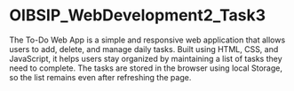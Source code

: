 # OIBSIP_WebDevelopment2_Task3
The To-Do Web App is a simple and responsive web application that allows users to add, delete, and manage daily tasks. Built using HTML, CSS, and JavaScript, it helps users stay organized by maintaining a list of tasks they need to complete. The tasks are stored in the browser using local Storage, so the list remains even after refreshing the page.
